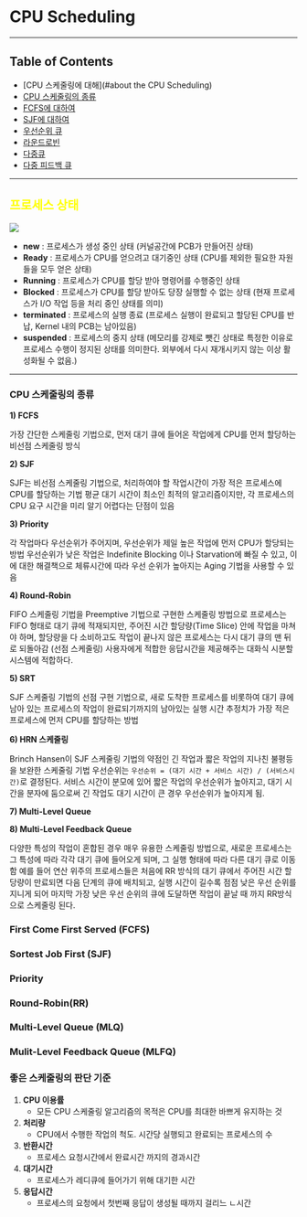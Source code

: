 # CPU Scheduling 

---
## Table of Contents
* [CPU 스케줄링에 대해](#about the CPU Scheduling)
* [CPU 스케줄링의 종류](#cpu-스케줄링의-종류)
* [FCFS에 대하여](#first-come-first-served-fcfs)
* [SJF에 대하여](#sortest-job-first-sjf)
* [우선순위 큐](#priority)
* [라운드로빈](#round-robinrr)
* [다중큐](#multi-level-queue-mlq)
* [다중 피드백 큐](#mulit-level-feedback-queue-mlfq)

---
## <font color="yellow">프로세스 상태</font>
<img src="https://velog.velcdn.com/images%2Fwhwkd11010%2Fpost%2Fec40d7df-d665-41da-89c8-b975652c1688%2F%ED%94%84%EB%A1%9C%EC%84%B8%EC%8A%A4%EC%83%81%ED%83%9C.png">

* **new** : 프로세스가 생성 중인 상태 (커널공간에 PCB가 만들어진 상태)
* **Ready** : 프로세스가 CPU를 얻으려고 대기중인 상태 (CPU를 제외한 필요한 자원들을 모두 얻은 상태)
* **Running** : 프로세스가 CPU를 할당 받아 명령어를 수행중인 상태
* **Blocked** : 프로세스가 CPU를 할당 받아도 당장 실행할 수 없는 상태 (현재 프로세스가 I/O 작업 등을 처리 중인 상태를 의미)
* **terminated** : 프로세스의 실행 종료 (프로세스 실행이 완료되고 할당된 CPU를 반납, Kernel 내의 PCB는 남아있음)
* **suspended** : 프로세스의 중지 상태 (메모리를 강제로 뺏긴 상태로 특정한 이유로 프로세스 수행이 정지된 상태를 의미한다. 외부에서 다시 재개시키지 않는 이상 활성화될 수 없음.)

---

### CPU 스케줄링의 종류

**1) FCFS**

가장 간단한 스케줄링 기법으로, 먼저 대기 큐에 들어온 작업에게 CPU를 먼저 할당하는 비선점 스케줄링 방식

**2) SJF**

SJF는 비선점 스케줄링 기법으로, 처리하여야 할 작업시간이 가장 적은 프로세스에 CPU를 할당하는 기법
평균 대기 시간이 최소인 최적의 알고리즘이지만, 각 프로세스의 CPU 요구 시간을 미리 알기 어렵다는 단점이 있음

**3) Priority**

각 작업마다 우선순위가 주어지며, 우선순위가 제일 높은 작업에 먼저 CPU가 할당되는 방법
우선순위가 낮은 작업은 Indefinite Blocking 이나 Starvation에 빠질 수 있고, 이에 대한 해결책으로 체류시간에 따라 우선 순위가 높아지는 Aging 기법을 사용할 수 있음

**4) Round-Robin**

FIFO 스케줄링 기법을 Preemptive 기법으로 구현한 스케줄링 방법으로 프로세스는 FIFO 형태로 대기 큐에 적재되지만, 주어진 시간 할당량(Time Slice) 안에 작업을 마쳐야 하며, 할당량을 다 소비하고도 작업이 끝나지 않은 프로세스는 다시 대기 큐의 맨 뒤로 되돌아감 (선점 스케줄링)
사용자에게 적합한 응답시간을 제공해주는 대화식 시분할 시스템에 적합하다.

**5) SRT**

SJF 스케줄링 기법의 선점 구현 기법으로, 새로 도착한 프로세스를 비롯하여 대기 큐에 남아 있는 프로세스의 작업이 완료되기까지의 남아있는 실행 시간 추정치가 가장 적은 프로세스에 먼저 CPU를 할당하는 방법

**6) HRN 스케줄링**

Brinch Hansen이 SJF 스케줄링 기법의 약점인 긴 작업과 짧은 작업의 지나친 불평등을 보완한 스케줄링 기법
우선순위는 `우선순위 = (대기 시간 + 서비스 시간) / (서비스시간)`로 결정된다.
서비스 시간이 분모에 있어 짧은 작업의 우선순위가 높아지고, 대기 시간을 분자에 둠으로써 긴 작업도 대기 시간이 큰 경우 우선순위가 높아지게 됨.

**7) Multi-Level Queue**

**8) Multi-Level Feedback Queue**

다양한 특성의 작업이 혼합된 경우 매우 유용한 스케줄링 방법으로, 새로운 프로세스는 그 특성에 따라 각각 대기 큐에 들어오게 되며, 그 실행 형태에 따라 다른 대기 큐로 이동함
예를 들어 연산 위주의 프로세스들은 처음에 RR 방식의 대기 큐에서 주어진 시간 할당량이 만료되면 다음 단계의 큐에 배치되고, 실행 시간이 길수록 점점 낮은 우선 순위를 지니게 되어 마지막 가장 낮은 우선 순위의 큐에 도달하면 작업이 끝날 때 까지 RR방식으로 스케줄링 된다.

### First Come First Served (FCFS)

### Sortest Job First (SJF)

### Priority

### Round-Robin(RR)

### Multi-Level Queue (MLQ)

### Mulit-Level Feedback Queue (MLFQ)



### 좋은 스케줄링의 판단 기준

1. **CPU 이용률**
    - 모든 CPU 스케줄링 알고리즘의 목적은 CPU를 최대한 바쁘게 유지하는 것
2. **처리량**
    - CPU에서 수행한 작업의 척도. 시간당 실행되고 완료되는 프로세스의 수
3. **반환시간**
    - 프로세스 요청시간에서 완료시간 까지의 경과시간
4. **대기시간**
    - 프로세스가 레디큐에 들어가기 위해 대기한 시간
5. **응답시간**
    - 프로세스의 요청에서 첫번째 응답이 생성될 때까지 걸리느 ㄴ시간


